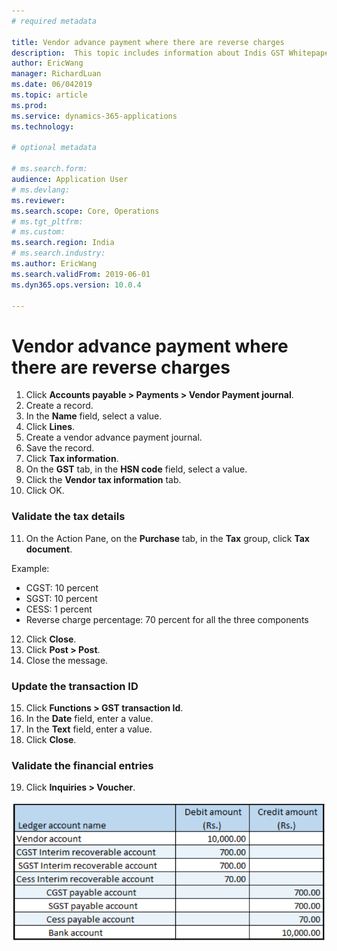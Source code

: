 ```yaml
---
# required metadata

title: Vendor advance payment where there are reverse charges
description:  This topic includes information about Indis GST Whitepaper in Microsoft Dynamics 365 for Finance and Operations.
author: EricWang
manager: RichardLuan
ms.date: 06/042019
ms.topic: article
ms.prod: 
ms.service: dynamics-365-applications
ms.technology: 

# optional metadata

# ms.search.form: 
audience: Application User
# ms.devlang: 
ms.reviewer: 
ms.search.scope: Core, Operations
# ms.tgt_pltfrm: 
# ms.custom: 
ms.search.region: India
# ms.search.industry: 
ms.author: EricWang
ms.search.validFrom: 2019-06-01
ms.dyn365.ops.version: 10.0.4

---
```


# Vendor advance payment where there are reverse charges

1. Click **Accounts payable > Payments > Vendor Payment journal**.
2. Create a record.
3. In the **Name** field, select a value.
4. Click **Lines**.
5. Create a vendor advance payment journal.
6. Save the record.
7. Click **Tax information**.
8. On the **GST** tab, in the **HSN code** field, select a value.
9. Click the **Vendor tax information** tab.
10. Click OK.

### Validate the tax details

11. On the Action Pane, on the **Purchase** tab, in the **Tax** group, click **Tax document**.

Example:

- CGST: 10 percent
- SGST: 10 percent
- CESS: 1 percent
- Reverse charge percentage: 70 percent for all the three components

12. Click **Close**.
13. Click **Post > Post**.
14. Close the message.

### Update the transaction ID

15. Click **Functions > GST transaction Id**.
16. In the **Date** field, enter a value.
17. In the **Text** field, enter a value.
18. Click **Close**.

### Validate the financial entries
19. Click **Inquiries > Voucher**.

![](media/Annotation-2019-05-16-113421.png)
